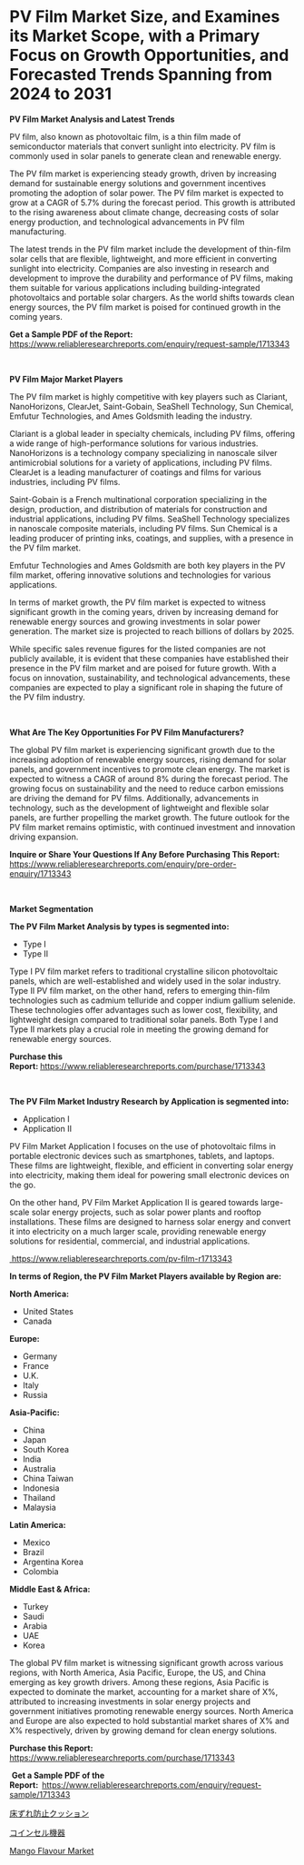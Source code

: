 <p><h1>PV Film Market Size, and Examines its Market Scope, with a Primary Focus on Growth Opportunities, and Forecasted Trends Spanning from 2024 to 2031</h1></p><p><strong>PV Film Market Analysis and Latest Trends</strong></p>
<p><p>PV film, also known as photovoltaic film, is a thin film made of semiconductor materials that convert sunlight into electricity. PV film is commonly used in solar panels to generate clean and renewable energy.</p><p>The PV film market is experiencing steady growth, driven by increasing demand for sustainable energy solutions and government incentives promoting the adoption of solar power. The PV film market is expected to grow at a CAGR of 5.7% during the forecast period. This growth is attributed to the rising awareness about climate change, decreasing costs of solar energy production, and technological advancements in PV film manufacturing.</p><p>The latest trends in the PV film market include the development of thin-film solar cells that are flexible, lightweight, and more efficient in converting sunlight into electricity. Companies are also investing in research and development to improve the durability and performance of PV films, making them suitable for various applications including building-integrated photovoltaics and portable solar chargers. As the world shifts towards clean energy sources, the PV film market is poised for continued growth in the coming years.</p></p>
<p><strong>Get a Sample PDF of the Report:&nbsp;</strong> <a href="https://www.reliableresearchreports.com/enquiry/request-sample/1713343">https://www.reliableresearchreports.com/enquiry/request-sample/1713343</a></p>
<p>&nbsp;</p>
<p><strong>PV Film Major Market Players</strong></p>
<p><p>The PV film market is highly competitive with key players such as Clariant, NanoHorizons, ClearJet, Saint-Gobain, SeaShell Technology, Sun Chemical, Emfutur Technologies, and Ames Goldsmith leading the industry. </p><p>Clariant is a global leader in specialty chemicals, including PV films, offering a wide range of high-performance solutions for various industries. NanoHorizons is a technology company specializing in nanoscale silver antimicrobial solutions for a variety of applications, including PV films. ClearJet is a leading manufacturer of coatings and films for various industries, including PV films. </p><p>Saint-Gobain is a French multinational corporation specializing in the design, production, and distribution of materials for construction and industrial applications, including PV films. SeaShell Technology specializes in nanoscale composite materials, including PV films. Sun Chemical is a leading producer of printing inks, coatings, and supplies, with a presence in the PV film market. </p><p>Emfutur Technologies and Ames Goldsmith are both key players in the PV film market, offering innovative solutions and technologies for various applications. </p><p>In terms of market growth, the PV film market is expected to witness significant growth in the coming years, driven by increasing demand for renewable energy sources and growing investments in solar power generation. The market size is projected to reach billions of dollars by 2025. </p><p>While specific sales revenue figures for the listed companies are not publicly available, it is evident that these companies have established their presence in the PV film market and are poised for future growth. With a focus on innovation, sustainability, and technological advancements, these companies are expected to play a significant role in shaping the future of the PV film industry.</p></p>
<p>&nbsp;</p>
<p><strong>What Are The Key Opportunities For PV Film Manufacturers?</strong></p>
<p><p>The global PV film market is experiencing significant growth due to the increasing adoption of renewable energy sources, rising demand for solar panels, and government incentives to promote clean energy. The market is expected to witness a CAGR of around 8% during the forecast period. The growing focus on sustainability and the need to reduce carbon emissions are driving the demand for PV films. Additionally, advancements in technology, such as the development of lightweight and flexible solar panels, are further propelling the market growth. The future outlook for the PV film market remains optimistic, with continued investment and innovation driving expansion.</p></p>
<p><strong>Inquire or Share Your Questions If Any Before Purchasing This Report:</strong> <a href="https://www.reliableresearchreports.com/enquiry/pre-order-enquiry/1713343">https://www.reliableresearchreports.com/enquiry/pre-order-enquiry/1713343</a></p>
<p>&nbsp;</p>
<p><strong>Market Segmentation</strong></p>
<p><strong>The PV Film Market Analysis by types is segmented into:</strong></p>
<p><ul><li>Type I</li><li>Type II</li></ul></p>
<p><p>Type I PV film market refers to traditional crystalline silicon photovoltaic panels, which are well-established and widely used in the solar industry. Type II PV film market, on the other hand, refers to emerging thin-film technologies such as cadmium telluride and copper indium gallium selenide. These technologies offer advantages such as lower cost, flexibility, and lightweight design compared to traditional solar panels. Both Type I and Type II markets play a crucial role in meeting the growing demand for renewable energy sources.</p></p>
<p><strong>Purchase this Report:&nbsp;</strong><a href="https://www.reliableresearchreports.com/purchase/1713343">https://www.reliableresearchreports.com/purchase/1713343</a></p>
<p>&nbsp;</p>
<p><strong>The PV Film Market Industry Research by Application is segmented into:</strong></p>
<p><ul><li>Application I</li><li>Application II</li></ul></p>
<p><p>PV Film Market Application I focuses on the use of photovoltaic films in portable electronic devices such as smartphones, tablets, and laptops. These films are lightweight, flexible, and efficient in converting solar energy into electricity, making them ideal for powering small electronic devices on the go. </p><p>On the other hand, PV Film Market Application II is geared towards large-scale solar energy projects, such as solar power plants and rooftop installations. These films are designed to harness solar energy and convert it into electricity on a much larger scale, providing renewable energy solutions for residential, commercial, and industrial applications.</p></p>
<p><a href="https://www.reliableresearchreports.com/pv-film-r1713343">&nbsp;https://www.reliableresearchreports.com/pv-film-r1713343</a></p>
<p><strong>In terms of Region, the PV Film Market Players available by Region are:</strong></p>
<p>
    <p> <strong> North America: </strong>
        <ul>
            <li>United States</li>
            <li>Canada</li>
        </ul>
        </p> 
    <p> <strong> Europe: </strong>
        <ul>
            <li>Germany</li>
            <li>France</li>
            <li>U.K.</li>
            <li>Italy</li>
            <li>Russia</li>
        </ul>
        </p> 
    <p> <strong> Asia-Pacific: </strong>
        <ul>
            <li>China</li>
            <li>Japan</li>
            <li>South Korea</li>
            <li>India</li>
            <li>Australia</li>
            <li>China Taiwan</li>
            <li>Indonesia</li>
            <li>Thailand</li>
            <li>Malaysia</li>
        </ul>
        </p> 
    <p> <strong> Latin America: </strong>
        <ul>
            <li>Mexico</li>
            <li>Brazil</li>
            <li>Argentina Korea</li>
            <li>Colombia</li>
        </ul>
        </p> 
    <p> <strong> Middle East & Africa: </strong>
        <ul>
            <li>Turkey</li>
            <li>Saudi</li>
            <li>Arabia</li>
            <li>UAE</li>
            <li>Korea</li>
        </ul>
    </p>
    </p>
<p><p>The global PV film market is witnessing significant growth across various regions, with North America, Asia Pacific, Europe, the US, and China emerging as key growth drivers. Among these regions, Asia Pacific is expected to dominate the market, accounting for a market share of X%, attributed to increasing investments in solar energy projects and government initiatives promoting renewable energy sources. North America and Europe are also expected to hold substantial market shares of X% and X% respectively, driven by growing demand for clean energy solutions.</p></p>
<p><strong>Purchase this Report: </strong><a href="https://www.reliableresearchreports.com/purchase/1713343">https://www.reliableresearchreports.com/purchase/1713343</a></p>
<p>&nbsp;<strong>Get a Sample PDF of the Report:&nbsp;&nbsp;</strong><a href="https://www.reliableresearchreports.com/enquiry/request-sample/1713343">https://www.reliableresearchreports.com/enquiry/request-sample/1713343</a></p>
<p><strong></strong></p>
<p><p><a href="https://github.com/nxboeu02965442/Market-Research-Report-List-2/blob/main/5073389112963.md">床ずれ防止クッション</a></p><p><a href="https://github.com/moulafa/Market-Research-Report-List-2/blob/main/7364493112964.md">コインセル機器</a></p><p><a href="https://github.com/pizolina/Market-Research-Report-List-4/blob/main/mango-flavour-market.md">Mango Flavour Market</a></p></p>